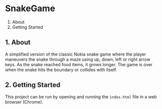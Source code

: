 # SnakeGame

1. About
2. Getting Started

## 1. About 
A simplified version of the classic Nokia snake game where the player maneuvers the snake through a maze using up, down, left or right arrow keys. As the snake reached food items, it grows longer. The game is over when the snake hits the boundary or collides with itself.

## 2. Getting Started
This project can be run by opening and running the `index.html` file in a web browser (Chrome).
